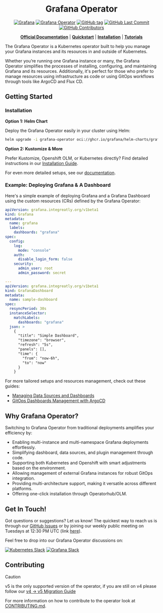 <div align="center">

# Grafana Operator

[![Grafana](https://img.shields.io/badge/grafana-%23F46800.svg?&logo=grafana&logoColor=white)](https://grafana.com/)
[![Grafana Operator](https://img.shields.io/badge/Grafana%20Operator-orange)](https://grafana.github.io/grafana-operator/)
[![GitHub tag](https://img.shields.io/github/tag/grafana/grafana-operator.svg)](https://github.com/grafana/grafana-operator/tags)
[![GitHub Last Commit](https://img.shields.io/github/last-commit/grafana/grafana-operator)](https://github.com/grafana/grafana-operator/tags)
[![GitHub Contributors](https://img.shields.io/github/contributors/grafana/grafana-operator)](https://github.com/grafana/grafana-operator/tags)

**[Official Documentation](https://grafana-operator.github.io/grafana-operator/)** | **[Quickstart](#getting-started)** | **[Installation](#installation)** | **[Tutorials](https://grafana.com/docs/grafana-cloud/developer-resources/infrastructure-as-code/grafana-operator/)**

</div>

The Grafana Operator is a Kubernetes operator built to help you manage your Grafana instances and its resources in and outside of
Kubernetes.

Whether you’re running one Grafana instance or many, the Grafana Operator simplifies the processes of installing, configuring, and maintaining Grafana and its resources. Additionally, it's perfect for those who prefer to manage resources using infrastructure as code or using GitOps workflows through tools like ArgoCD and Flux CD.

## Getting Started

### Installation

**Option 1: Helm Chart**

Deploy the Grafana Operator easily in your cluster using Helm:

```bash
helm upgrade -i grafana-operator oci://ghcr.io/grafana/helm-charts/grafana-operator --version v5.6.3
```

**Option 2: Kustomize & More**

Prefer Kustomize, Openshift OLM, or Kubernetes directly? Find detailed instructions in our [Installation Guide](https://grafana.github.io/grafana-operator/docs/installation/kustomize/).

For even more detailed setups, see our [documentation](docs/README.md).

### Example: Deploying Grafana & A Dashboard

Here's a simple example of deploying Grafana and a Grafana Dashboard using the custom resources (CRs) defined by the Grafana Operator:

```yaml
apiVersion: grafana.integreatly.org/v1beta1
kind: Grafana
metadata:
  name: grafana
  labels:
    dashboards: "grafana"
spec:
  config:
    log:
      mode: "console"
    auth:
      disable_login_form: false
    security:
      admin_user: root
      admin_password: secret

---
apiVersion: grafana.integreatly.org/v1beta1
kind: GrafanaDashboard
metadata:
  name: sample-dashboard
spec:
  resyncPeriod: 30s
  instanceSelector:
    matchLabels:
      dashboards: "grafana"
  json: >
    {
      "title": "Simple Dashboard",
      "timezone": "browser",
      "refresh": "5s",
      "panels": [],
      "time": {
        "from": "now-6h",
        "to": "now"
      }
    }
```

For more tailored setups and resources management, check out these guides:

- [Managing Data Sources and Dashboards](https://grafana.com/docs/grafana-cloud/developer-resources/infrastructure-as-code/grafana-operator/operator-dashboards-folders-datasources/)
- [GitOps Dashboards Management with ArgoCD](https://grafana.com/docs/grafana-cloud/developer-resources/infrastructure-as-code/grafana-operator/manage-dashboards-argocd/)

## Why Grafana Operator?

Switching to Grafana Operator from traditional deployments amplifies your efficiency by:

- Enabling multi-instance and multi-namespace Grafana deployments effortlessly.
- Simplifying dashboard, data sources, and plugin management through code.
- Supporting both Kubernetes and Openshift with smart adjustments based on the environment.
- Allowing management of external Grafana instances for robust GitOps integration.
- Providing multi-architecture support, making it versatile across different platforms.
- Offering one-click installation through Operatorhub/OLM.

## Get In Touch!

Got questions or suggestions? Let us know! The quickest way to reach us is through our [GitHub Issues](https://github.com/grafana/grafana-operator/issues) or by joining our weekly public meeting on Tuesdays at 12:30 PM UTC (link [here](https://meet.google.com/spw-jtbk-mwj)).

Feel free to drop into our Grafana Operator discussions on:

[![Kubernetes Slack](https://img.shields.io/badge/kubernetes%20slack-white?logo=slack&logoColor=black)](https://kubernetes.slack.com/archives/C019A1KTYKC) [![Grafana Slack](https://img.shields.io/badge/grafana%20community%20Slack-4A254A?logo=slack&logoColor=white)](https://join.slack.com/t/grafana/shared_invite/zt-2eqidcplt-QzkxMuhZA4tGQeFQenE_MQ)



## Contributing

> [!CAUTION]
> v5 is the only supported version of the operator, if you are still on v4 please follow our [v4 -> v5 Migration Guide](https://grafana.github.io/grafana-operator/blog/2023/05/27/v4-to-v5-migration/)

For more information on how to contribute to the operator look at [CONTRIBUTING.md](CONTRIBUTING.md).
